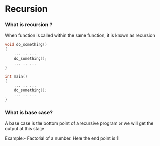 # Recursion

### What is recursion ?<br>
When function is called within the same function, it is known as recursion

```cpp
void do_something()
{
    ... .. ...
    do_something();
    ... .. ...
}

int main()
{
    ... .. ...
    do_something();
    ... .. ...
}
```

### What is base case?
A base case is the bottom point of a recursive program or we will get the output at this stage

Example:- Factorial of a number. Here the end point is 1! 

